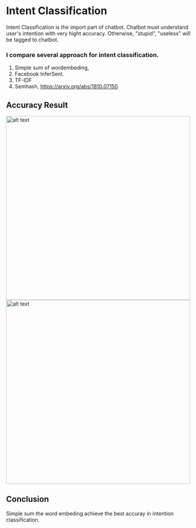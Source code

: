 # Intent Classification
Intent Classification is the import part of chatbot.
Chatbot must understand user's intention with very hight accuracy. Otherwise, "stupid", "useless" will be tagged to chatbot.

### I compare several approach for intent classification.
1. Simple sum of wordembeding,
2. Facebook InferSent.
3. TF-IDF
4. Semhash, https://arxiv.org/abs/1810.07150
## Accuracy Result

<img src="https://raw.githubusercontent.com/martinambition/IntentClassificationBenchmark/master/images/Acc.png" alt="alt text" width="500" >
<img src="https://raw.githubusercontent.com/martinambition/IntentClassificationBenchmark/master/images/AccChart.png" alt="alt text" width="500" >

## Conclusion
Simple sum the word embeding achieve the best accuray in intention classification.
